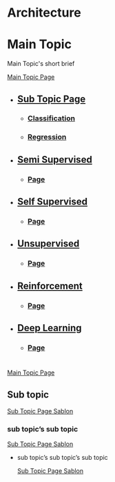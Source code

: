 # Architecture

# Main Topic 

Main Topic's short brief

[Main Topic Page](MainTopicPage.md)

  - ## [Sub Topic Page](page.md)
    - ### [Classification](page.md) 
    - ### [Regression](page.md)
  - ## [Semi Supervised](page.md)
    - ### [Page](page.md)
  - ## [Self Supervised](page.md)
    - ### [Page](page.md)
  - ## [Unsupervised](page.md)
    - ### [Page](page.md)
  - ## [Reinforcement](page.md)
    - ### [Page](page.md) 
  - ## [Deep Learning](page.md)
    - ### [Page](page.md) 


# 

[Main Topic Page](MachineLearningWorkflow/Pages/MainTopicPage.md)

## Sub topic

[Sub Topic Page Sablon](Architecture%20b6fca36819cd4fedb67e93aadf6c65ee/Sub%20Topic%20Page%20Sablon%2062d26f81768c4b23807eab9002e32d26.md)

### sub topic’s sub topic

[Sub Topic Page Sablon](Architecture%20b6fca36819cd4fedb67e93aadf6c65ee/Sub%20Topic%20Page%20Sablon%2085dd6183513844009fb4b2851c2ef944.md)

- sub topic’s sub topic’s sub topic
    
    [Sub Topic Page Sablon](Architecture%20b6fca36819cd4fedb67e93aadf6c65ee/Sub%20Topic%20Page%20Sablon%208192eadb637040b09f5e51bfbdf3eb17.md)